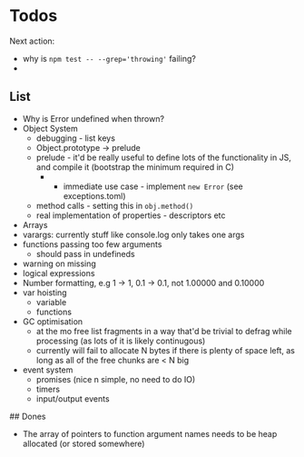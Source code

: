 # Todos

Next action: 
- why is `npm test -- --grep='throwing'` failing?
- 

## List

- Why is Error undefined when thrown?
- Object System
  - debugging - list keys
  - Object.prototype -> prelude
  - prelude - it'd be really useful to define lots of the functionality in JS, and compile it (bootstrap the minimum required in C)
      - * immediate use case - implement `new Error` (see exceptions.toml)
  - method calls - setting this in `obj.method()`
  - real implementation of properties - descriptors etc
- Arrays
- varargs: currently stuff like console.log only takes one args
- functions passing too few arguments
  - should pass in undefineds
- warning on missing
- logical expressions
- Number formatting, e.g 1 -> 1, 0.1 -> 0.1, not 1.00000 and 0.10000
- var hoisting
  - variable
  - functions
- GC optimisation
  - at the mo free list fragments in a way that'd be trivial to defrag while processing (as lots of it is likely continugous)
  - currently will fail to allocate N bytes if there is plenty of space left, as long as all of the free chunks are < N big
- event system
    - promises (nice n simple, no need to do IO)
    - timers
    - input/output events

## Dones

- The array of pointers to function argument names needs to be heap allocated (or stored somewhere)
